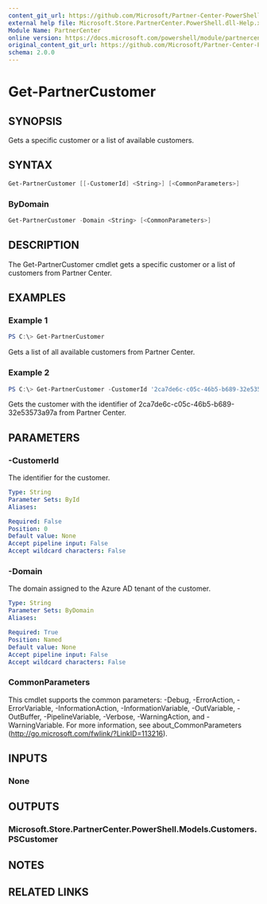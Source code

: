 ```yaml
---
content_git_url: https://github.com/Microsoft/Partner-Center-PowerShell/blob/master/docs/help/Get-PartnerCustomer.md
external help file: Microsoft.Store.PartnerCenter.PowerShell.dll-Help.xml
Module Name: PartnerCenter
online version: https://docs.microsoft.com/powershell/module/partnercenter/Get-PartnerCustomer
original_content_git_url: https://github.com/Microsoft/Partner-Center-PowerShell/blob/master/docs/help/Get-PartnerCustomer.md
schema: 2.0.0
---
```


# Get-PartnerCustomer

## SYNOPSIS
Gets a specific customer or a list of available customers.

## SYNTAX

```powershell
Get-PartnerCustomer [[-CustomerId] <String>] [<CommonParameters>]
```

### ByDomain
```powershell
Get-PartnerCustomer -Domain <String> [<CommonParameters>]
```

## DESCRIPTION
The Get-PartnerCustomer cmdlet gets a specific customer or a list of customers from Partner Center.

## EXAMPLES

### Example 1
```powershell
PS C:\> Get-PartnerCustomer
```

Gets a list of all available customers from Partner Center.

### Example 2
```powershell
PS C:\> Get-PartnerCustomer -CustomerId '2ca7de6c-c05c-46b5-b689-32e53573a97a'
```

Gets the customer with the identifier of 2ca7de6c-c05c-46b5-b689-32e53573a97a from Partner Center.

## PARAMETERS

### -CustomerId
The identifier for the customer.

```yaml
Type: String
Parameter Sets: ById
Aliases:

Required: False
Position: 0
Default value: None
Accept pipeline input: False
Accept wildcard characters: False
```

### -Domain
The domain assigned to the Azure AD tenant of the customer.

```yaml
Type: String
Parameter Sets: ByDomain
Aliases:

Required: True
Position: Named
Default value: None
Accept pipeline input: False
Accept wildcard characters: False
```

### CommonParameters
This cmdlet supports the common parameters: -Debug, -ErrorAction, -ErrorVariable, -InformationAction, -InformationVariable, -OutVariable, -OutBuffer, -PipelineVariable, -Verbose, -WarningAction, and -WarningVariable. For more information, see about_CommonParameters (http://go.microsoft.com/fwlink/?LinkID=113216).

## INPUTS

### None

## OUTPUTS

### Microsoft.Store.PartnerCenter.PowerShell.Models.Customers.PSCustomer

## NOTES

## RELATED LINKS
